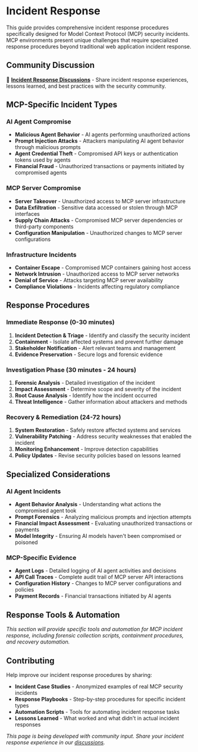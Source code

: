 # Incident Response

This guide provides comprehensive incident response procedures specifically designed for Model Context Protocol (MCP) security incidents. MCP environments present unique challenges that require specialized response procedures beyond traditional web application incident response.

## Community Discussion

💬 **[Incident Response Discussions](https://github.com/orgs/ModelContextProtocol-Security/discussions)** - Share incident response experiences, lessons learned, and best practices with the security community.

## MCP-Specific Incident Types

### AI Agent Compromise
- **Malicious Agent Behavior** - AI agents performing unauthorized actions
- **Prompt Injection Attacks** - Attackers manipulating AI agent behavior through malicious prompts
- **Agent Credential Theft** - Compromised API keys or authentication tokens used by agents
- **Financial Fraud** - Unauthorized transactions or payments initiated by compromised agents

### MCP Server Compromise
- **Server Takeover** - Unauthorized access to MCP server infrastructure
- **Data Exfiltration** - Sensitive data accessed or stolen through MCP interfaces
- **Supply Chain Attacks** - Compromised MCP server dependencies or third-party components
- **Configuration Manipulation** - Unauthorized changes to MCP server configurations

### Infrastructure Incidents
- **Container Escape** - Compromised MCP containers gaining host access
- **Network Intrusion** - Unauthorized access to MCP server networks
- **Denial of Service** - Attacks targeting MCP server availability
- **Compliance Violations** - Incidents affecting regulatory compliance

## Response Procedures

### Immediate Response (0-30 minutes)
1. **Incident Detection & Triage** - Identify and classify the security incident
2. **Containment** - Isolate affected systems and prevent further damage
3. **Stakeholder Notification** - Alert relevant teams and management
4. **Evidence Preservation** - Secure logs and forensic evidence

### Investigation Phase (30 minutes - 24 hours)
1. **Forensic Analysis** - Detailed investigation of the incident
2. **Impact Assessment** - Determine scope and severity of the incident
3. **Root Cause Analysis** - Identify how the incident occurred
4. **Threat Intelligence** - Gather information about attackers and methods

### Recovery & Remediation (24-72 hours)
1. **System Restoration** - Safely restore affected systems and services
2. **Vulnerability Patching** - Address security weaknesses that enabled the incident
3. **Monitoring Enhancement** - Improve detection capabilities
4. **Policy Updates** - Revise security policies based on lessons learned

## Specialized Considerations

### AI Agent Incidents
- **Agent Behavior Analysis** - Understanding what actions the compromised agent took
- **Prompt Forensics** - Analyzing malicious prompts and injection attempts
- **Financial Impact Assessment** - Evaluating unauthorized transactions or payments
- **Model Integrity** - Ensuring AI models haven't been compromised or poisoned

### MCP-Specific Evidence
- **Agent Logs** - Detailed logging of AI agent activities and decisions
- **API Call Traces** - Complete audit trail of MCP server API interactions
- **Configuration History** - Changes to MCP server configurations and policies
- **Payment Records** - Financial transactions initiated by AI agents

## Response Tools & Automation

*This section will provide specific tools and automation for MCP incident response, including forensic collection scripts, containment procedures, and recovery automation.*

## Contributing

Help improve our incident response procedures by sharing:
- **Incident Case Studies** - Anonymized examples of real MCP security incidents
- **Response Playbooks** - Step-by-step procedures for specific incident types
- **Automation Scripts** - Tools for automating incident response tasks
- **Lessons Learned** - What worked and what didn't in actual incident responses

*This page is being developed with community input. Share your incident response experience in our [discussions](https://github.com/orgs/ModelContextProtocol-Security/discussions).*
